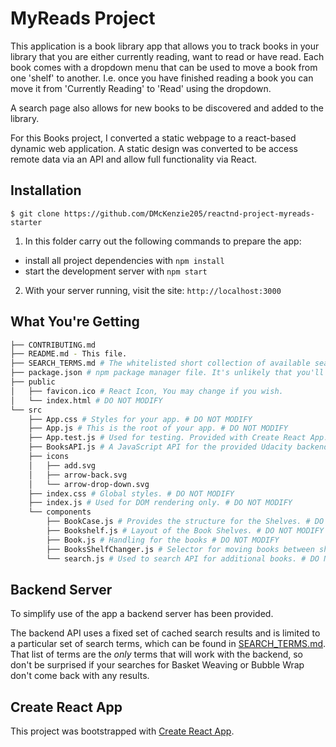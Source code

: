 # MyReads Project

This application is a book library app that allows you to track books in your library that you are either currently reading, want to read or have read. Each book comes with a dropdown menu that can be used to move a book from one 'shelf' to another. I.e. once you have finished reading a book you can move it from 'Currently Reading' to 'Read' using the dropdown.

A search page also allows for new books to be discovered and added to the library.

For this Books project, I converted a static webpage to a react-based dynamic web application. A static design was converted to be access remote data via an API and allow full functionality via React.

## Installation

```$ git clone https://github.com/DMcKenzie205/reactnd-project-myreads-starter```

1. In this folder carry out the following commands to prepare the app:

* install all project dependencies with `npm install`
* start the development server with `npm start`

2. With your server running, visit the site: ```http://localhost:3000```

## What You're Getting
```bash
├── CONTRIBUTING.md
├── README.md - This file.
├── SEARCH_TERMS.md # The whitelisted short collection of available search terms for you to use with your app.
├── package.json # npm package manager file. It's unlikely that you'll need to modify this.
├── public
│   ├── favicon.ico # React Icon, You may change if you wish.
│   └── index.html # DO NOT MODIFY
└── src
    ├── App.css # Styles for your app. # DO NOT MODIFY
    ├── App.js # This is the root of your app. # DO NOT MODIFY
    ├── App.test.js # Used for testing. Provided with Create React App.
    ├── BooksAPI.js # A JavaScript API for the provided Udacity backend. # DO NOT MODIFY
    ├── icons 
    │   ├── add.svg
    │   ├── arrow-back.svg
    │   └── arrow-drop-down.svg
    ├── index.css # Global styles. # DO NOT MODIFY
    ├── index.js # Used for DOM rendering only. # DO NOT MODIFY
    └── components
        ├── BookCase.js # Provides the structure for the Shelves. # DO NOT MODIFY
        ├── Bookshelf.js # Layout of the Book Shelves. # DO NOT MODIFY
        ├── Book.js # Handling for the books # DO NOT MODIFY
        ├── BooksShelfChanger.js # Selector for moving books between shelves. # DO NOT MODIFY
        └── search.js # Used to search API for additional books. # DO NOT MODIFY

```

## Backend Server

To simplify use of the app a backend server has been provided.

The backend API uses a fixed set of cached search results and is limited to a particular set of search terms, which can be found in [SEARCH_TERMS.md](SEARCH_TERMS.md). That list of terms are the _only_ terms that will work with the backend, so don't be surprised if your searches for Basket Weaving or Bubble Wrap don't come back with any results.

## Create React App

This project was bootstrapped with [Create React App](https://github.com/facebookincubator/create-react-app).
